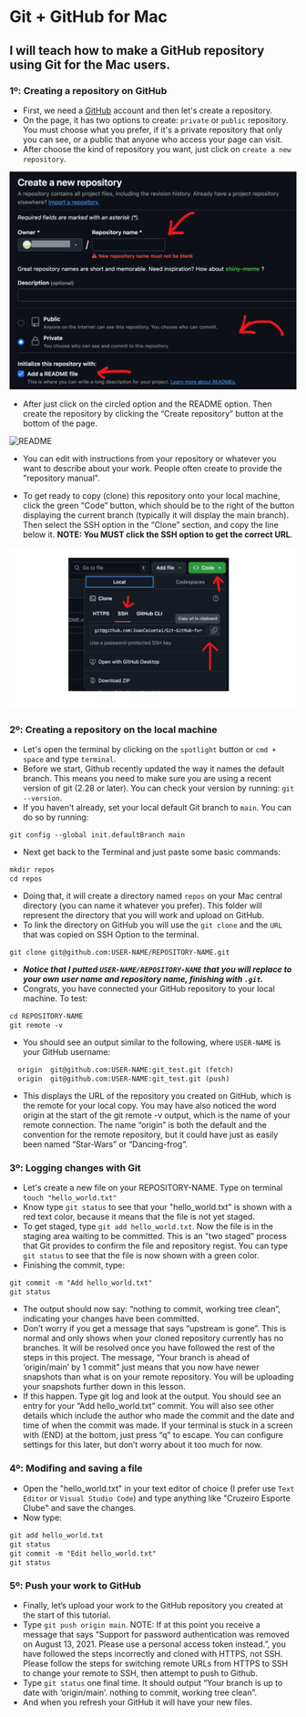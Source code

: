 # Git + GitHub for Mac

## I will teach how to make a GitHub repository using Git for the Mac users.

### 1º: Creating a repository on GitHub
* First, we need a [GitHub](https://github.com/) account and then let's create a repository.
* On the page, it has two options to create: `private` or `public` repository. You must choose what you prefer, if it's a private repository that only you can see, or a public that anyone who access your page can visit.
* After choose the kind of repository you want, just click on `create a new repository`.
  
![GitHub Repository](/images/repository.png)

* After just click on the circled option and the README option. Then create the repository by clicking the “Create repository” button at the bottom of the page.

![README](/images/readme.png)
* You can edit with instructions from your repository or whatever you want to describe about your work. People often create to provide the "repository manual".
  
* To get ready to copy (clone) this repository onto your local machine, click the green “Code” button, which should be to the right of the button displaying the current branch (typically it will display the main branch). Then select the SSH option in the “Clone” section, and copy the line below it. **NOTE: You MUST click the SSH option to get the correct URL**.

![Clone](/images/clone.png)

### 2º: Creating a repository on the local machine

* Let's open the terminal by clicking on the `spotlight` button or `cmd + space`  and type `terminal`.
* Before we start, Github recently updated the way it names the default branch. This means you need to make sure you are using a recent version of git (2.28 or later). You can check your version by running: `git --version`.
* If you haven’t already, set your local default Git branch to `main`. You can do so by running:
```
git config --global init.defaultBranch main
```
* Next get back to the Terminal and just paste some basic commands:
```
mkdir repos
cd repos
```
* Doing that, it will create a directory named `repos` on your Mac central directory (you can name it whatever you prefer). This folder will represent the directory that you will work and upload on GitHub.
* To link the directory on GitHub you will use the `git clone` and the `URL` that was copied on SSH Option to the terminal.
```
git clone git@github.com:USER-NAME/REPOSITORY-NAME.git
```
* ***Notice that I putted `USER-NAME/REPOSITORY-NAME` that you will replace to your own user name and repository name, finishing with `.git`.***
* Congrats, you have connected your GitHub repository to your local machine. To test:
```
cd REPOSITORY-NAME
git remote -v
```
* You should see an output similar to the following, where `USER-NAME` is your GitHub username:
```
  origin  git@github.com:USER-NAME:git_test.git (fetch)
  origin  git@github.com:USER-NAME:git_test.git (push) 
```
* This displays the URL of the repository you created on GitHub, which is the remote for your local copy. You may have also noticed the word origin at the start of the git remote -v output, which is the name of your remote connection. The name “origin” is both the default and the convention for the remote repository, but it could have just as easily been named “Star-Wars” or “Dancing-frog”.

### 3º: Logging changes with Git

* Let's create a new file on your REPOSITORY-NAME. Type on terminal `touch "hello_world.txt"`
* Know type `git status` to see that your "hello_world.txt" is shown with a red text color, because it means that the file is not yet staged.
* To get staged, type `git add hello_world.txt`. Now the file is in the staging area waiting to be committed. This is an "two staged" process that Git provides to confirm the file and repository regist. You can type `git status` to see that the file is now shown with a green color.
* Finishing the commit, type:
```
git commit -m "Add hello_world.txt"
git status
```
* The output should now say: “nothing to commit, working tree clean”, indicating your changes have been committed.
* Don’t worry if you get a message that says “upstream is gone”. This is normal and only shows when your cloned repository currently has no branches. It will be resolved once you have followed the rest of the steps in this project. The message, “Your branch is ahead of ‘origin/main’ by 1 commit” just means that you now have newer snapshots than what is on your remote repository. You will be uploading your snapshots further down in this lesson.
* If this happen. Type git log and look at the output. You should see an entry for your “Add hello_world.txt” commit. You will also see other details which include the author who made the commit and the date and time of when the commit was made. If your terminal is stuck in a screen with (END) at the bottom, just press “q” to escape. You can configure settings for this later, but don’t worry about it too much for now.

### 4º: Modifing and saving a file

* Open the "hello_world.txt" in your text editor of choice (I prefer use `Text Editor` or `Visual Studio Code`) and type anything like "Cruzeiro Esporte Clube" and save the changes.
* Now type:
```
git add hello_world.txt
git status
git commit -m "Edit hello_world.txt"
git status
```

### 5º: Push your work to GitHub

* Finally, let’s upload your work to the GitHub repository you created at the start of this tutorial.
* Type `git push origin main`. NOTE: If at this point you receive a message that says “Support for password authentication was removed on August 13, 2021. Please use a personal access token instead.”, you have followed the steps incorrectly and cloned with HTTPS, not SSH. Please follow the steps for switching remote URLs from HTTPS to SSH to change your remote to SSH, then attempt to push to Github.
* Type `git status` one final time. It should output “Your branch is up to date with ‘origin/main’. nothing to commit, working tree clean”.
* And when you refresh your GitHub it will have your new files.
